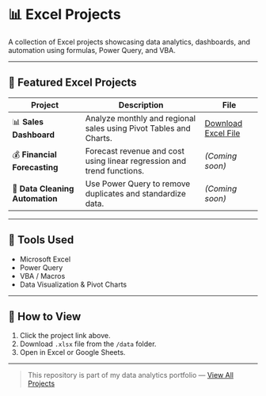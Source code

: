 # 📊 Excel Projects

A collection of Excel projects showcasing data analytics, dashboards, and automation using formulas, Power Query, and VBA.

---

## 🧠 Featured Excel Projects

| Project | Description | File |
|----------|--------------|------|
| 📊 **Sales Dashboard** | Analyze monthly and regional sales using Pivot Tables and Charts. | [Download Excel File](https://github.com/JanenitaJane/excel-projects/raw/main/excel-sales-analysis.xlsx) |
| 💰 **Financial Forecasting** | Forecast revenue and cost using linear regression and trend functions. | *(Coming soon)* |
| 🧹 **Data Cleaning Automation** | Use Power Query to remove duplicates and standardize data. | *(Coming soon)* |

---

## 🧰 Tools Used
- Microsoft Excel  
- Power Query  
- VBA / Macros  
- Data Visualization & Pivot Charts  

---

## 🚀 How to View
1. Click the project link above.
2. Download `.xlsx` file from the `/data` folder.
3. Open in Excel or Google Sheets.

---

> This repository is part of my data analytics portfolio — [View All Projects](https://github.com/JanenitaJane)
